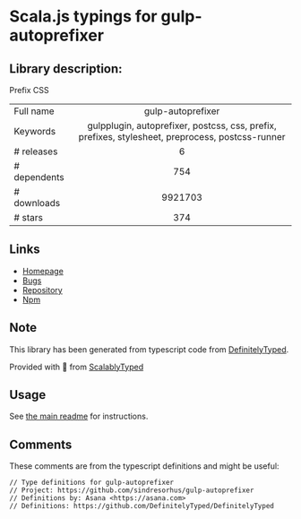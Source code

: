 
# Scala.js typings for gulp-autoprefixer


## Library description:
Prefix CSS

|                    |                 |
| ------------------ | :-------------: |
| Full name          | gulp-autoprefixer |
| Keywords           | gulpplugin, autoprefixer, postcss, css, prefix, prefixes, stylesheet, preprocess, postcss-runner |
| # releases         | 6 |
| # dependents       | 754 |
| # downloads        | 9921703 |
| # stars            | 374 |

## Links
- [Homepage](https://github.com/sindresorhus/gulp-autoprefixer#readme)
- [Bugs](https://github.com/sindresorhus/gulp-autoprefixer/issues)
- [Repository](https://github.com/sindresorhus/gulp-autoprefixer)
- [Npm](https://www.npmjs.com/package/gulp-autoprefixer)
    


## Note
This library has been generated from typescript code from [DefinitelyTyped](https://definitelytyped.org).

Provided with :purple_heart: from [ScalablyTyped](https://github.com/oyvindberg/ScalablyTyped)

## Usage
See [the main readme](../../readme.md) for instructions.

## Comments

These comments are from the typescript definitions and might be useful:
```
// Type definitions for gulp-autoprefixer
// Project: https://github.com/sindresorhus/gulp-autoprefixer
// Definitions by: Asana <https://asana.com>
// Definitions: https://github.com/DefinitelyTyped/DefinitelyTyped

```

